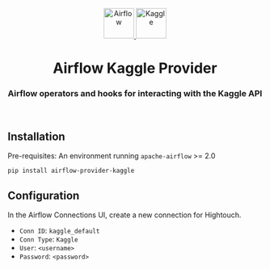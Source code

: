 <p align="center">
  <a href="https://www.airflow.apache.org">
    <img alt="Airflow" src="https://cwiki.apache.org/confluence/download/attachments/145723561/airflow_transparent.png?api=v2" width="60" />
  </a>
  <a href="https://www.kaggle.com">
    <img alt="Kaggle" src="https://storage.googleapis.com/kaggle-organizations/4/thumbnail.png" width="60" />
  </a>
</p>
<h1 align="center">
  Airflow Kaggle Provider
</h1>
  <h3 align="center">
  Airflow operators and hooks for interacting with the Kaggle API
</h3>

<br/>

## Installation

Pre-requisites: An environment running `apache-airflow` >= 2.0

```
pip install airflow-provider-kaggle
```

## Configuration

In the Airflow Connections UI, create a new connection for Hightouch.

- `Conn ID`: `kaggle_default`
- `Conn Type`: `Kaggle`
- `User`: `<username>`
- `Password`: `<password>`
